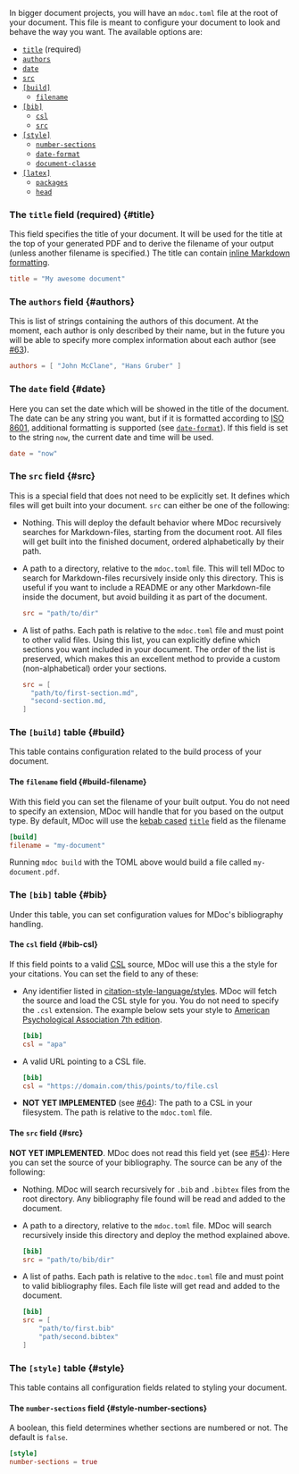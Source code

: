 In bigger document projects, you will have an `mdoc.toml` file at the root of your document. This file is meant to configure your document to look and behave the way you want. The available options are:

- [`title`](#title) (required)
- [`authors`](#authors)
- [`date`](#date)
- [`src`](#src)
- [`[build]`](#build)
    - [`filename`](#build-filename)
- [`[bib]`](#bib)
    - [`csl`](#bib-csl)
    - [`src`](#bib-src)
- [`[style]`](#style)
    - [`number-sections`](#style-number-sections)
    - [`date-format`](#style-date-format)
    - [`document-classe`](#style-document-class)
- [`[latex]`](#latex)
    - [`packages`](#latex-packages)
    - [`head`](#latex-head)


### The `title` field (required) {#title}

This field specifies the title of your document. It will be used for the title at the top of your generated PDF and to derive the filename of your output (unless another filename is specified.) The title can contain [inline Markdown formatting](./markdown/formatting.md).

```toml
title = "My awesome document"
```

### The `authors` field {#authors}

This is list of strings containing the authors of this document. At the moment, each author is only described by their name, but in the future you will be able to specify more complex information about each author (see [#63](https://github.com/kmaasrud/mdoc/issues/63)).

```toml
authors = [ "John McClane", "Hans Gruber" ]
```

### The `date` field {#date}

Here you can set the date which will be showed in the title of the document. The date can be any string you want, but if it is formatted according to [ISO 8601](https://en.wikipedia.org/wiki/ISO_8601), additional formatting is supported (see [`date-format`](#date-format)). If this field is set to the string `now`, the current date and time will be used.

```toml
date = "now"
```

### The `src` field {#src}

This is a special field that does not need to be explicitly set. It defines which files will get built into your document. `src` can either be one of the following:

- Nothing. This will deploy the default behavior where MDoc recursively searches for Markdown-files, starting from the document root. All files will get built into the finished document, ordered alphabetically by their path.
- A path to a directory, relative to the `mdoc.toml` file. This will tell MDoc to search for Markdown-files recursively inside only this directory. This is useful if you want to include a README or any other Markdown-file inside the document, but avoid building it as part of the document.

    ```toml
    src = "path/to/dir"
    ```

- A list of paths. Each path is relative to the `mdoc.toml` file and must point to other valid files. Using this list, you can explicitly define which sections you want included in your document. The order of the list is preserved, which makes this an excellent method to provide a custom (non-alphabetical) order your sections.

    ```toml
    src = [
      "path/to/first-section.md",
      "second-section.md,
    ]
    ```
### The `[build]` table {#build}

This table contains configuration related to the build process of your document.

#### The `filename` field {#build-filename}

With this field you can set the filename of your built output. You do not need to specify an extension, MDoc will handle that for you based on the output type. By default, MDoc will use the [kebab cased](https://en.wikipedia.org/wiki/Letter_case#Kebab_case) [`title`](#title) field as the filename

```toml
[build]
filename = "my-document"
```

Running `mdoc build` with the TOML above would build a file called `my-document.pdf`.

### The `[bib]` table {#bib}

Under this table, you can set configuration values for MDoc's bibliography handling.

#### The `csl` field {#bib-csl}

If this field points to a valid [CSL]() source, MDoc will use this a the style for your citations. You can set the field to any of these:

- Any identifier listed in [citation-style-language/styles](https://github.com/citation-style-language/styles). MDoc will fetch the source and load the CSL style for you. You do not need to specify the `.csl` extension. The example below sets your style to [American Psychological Association 7th edition](https://github.com/citation-style-language/styles/blob/master/apa.csl).

    ```toml
    [bib]
    csl = "apa"
    ```

- A valid URL pointing to a CSL file.

    ```toml
    [bib]
    csl = "https://domain.com/this/points/to/file.csl
    ```

- **NOT YET IMPLEMENTED** (see [#64](https://github.com/kmaasrud/mdoc/issues/64)): The path to a CSL in your filesystem. The path is relative to the `mdoc.toml` file.

#### The `src` field {#src}

**NOT YET IMPLEMENTED**. MDoc does not read this field yet (see [#54](https://github.com/kmaasrud/mdoc/issues/54)): Here you can set the source of your bibliography. The source can be any of the following:

- Nothing. MDoc will search recursively for `.bib` and `.bibtex` files from the root directory. Any bibliography file found will be read and added to the document.
- A path to a directory, relative to the `mdoc.toml` file. MDoc will search recursively inside this directory and deploy the method explained above.

    ```toml
    [bib]
    src = "path/to/bib/dir"
    ```

- A list of paths. Each path is relative to the `mdoc.toml` file and must point to valid bibliography files. Each file liste will get read and added to the document.

    ```toml
    [bib]
    src = [
        "path/to/first.bib"
        "path/second.bibtex"
    ]
    ```

### The `[style]` table {#style}

This table contains all configuration fields related to styling your document.

#### The `number-sections` field {#style-number-sections}

A boolean, this field determines whether sections are numbered or not. The default is `false`.

```toml
[style]
number-sections = true
```
